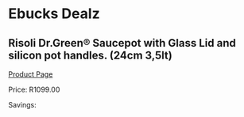 
# Ebucks Dealz
## Risoli Dr.Green® Saucepot with Glass Lid and silicon pot handles. (24cm 3,5lt)
[Product Page](https://www.ebucks.com/web/shop/productSelected.do?prodId=1162586133&catId=1157659933)

Price: R1099.00

Savings: 


	